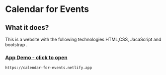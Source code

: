 # Calendar for Events

## What it does?

This is a website with the following technologies HTML,CSS, JacaScript and bootstrap .


### [App Demo - click to open](https://calendar-for-events.netlify.app)
    https://calendar-for-events.netlify.app
	
